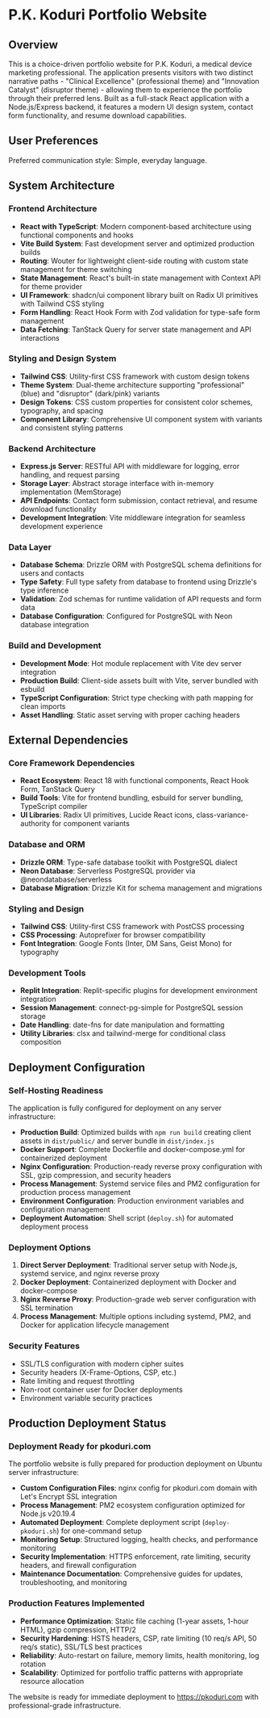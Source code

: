 # P.K. Koduri Portfolio Website

## Overview

This is a choice-driven portfolio website for P.K. Koduri, a medical device marketing professional. The application presents visitors with two distinct narrative paths - "Clinical Excellence" (professional theme) and "Innovation Catalyst" (disruptor theme) - allowing them to experience the portfolio through their preferred lens. Built as a full-stack React application with a Node.js/Express backend, it features a modern UI design system, contact form functionality, and resume download capabilities.

## User Preferences

Preferred communication style: Simple, everyday language.

## System Architecture

### Frontend Architecture
- **React with TypeScript**: Modern component-based architecture using functional components and hooks
- **Vite Build System**: Fast development server and optimized production builds
- **Routing**: Wouter for lightweight client-side routing with custom state management for theme switching
- **State Management**: React's built-in state management with Context API for theme provider
- **UI Framework**: shadcn/ui component library built on Radix UI primitives with Tailwind CSS styling
- **Form Handling**: React Hook Form with Zod validation for type-safe form management
- **Data Fetching**: TanStack Query for server state management and API interactions

### Styling and Design System
- **Tailwind CSS**: Utility-first CSS framework with custom design tokens
- **Theme System**: Dual-theme architecture supporting "professional" (blue) and "disruptor" (dark/pink) variants
- **Design Tokens**: CSS custom properties for consistent color schemes, typography, and spacing
- **Component Library**: Comprehensive UI component system with variants and consistent styling patterns

### Backend Architecture
- **Express.js Server**: RESTful API with middleware for logging, error handling, and request parsing
- **Storage Layer**: Abstract storage interface with in-memory implementation (MemStorage)
- **API Endpoints**: Contact form submission, contact retrieval, and resume download functionality
- **Development Integration**: Vite middleware integration for seamless development experience

### Data Layer
- **Database Schema**: Drizzle ORM with PostgreSQL schema definitions for users and contacts
- **Type Safety**: Full type safety from database to frontend using Drizzle's type inference
- **Validation**: Zod schemas for runtime validation of API requests and form data
- **Database Configuration**: Configured for PostgreSQL with Neon database integration

### Build and Development
- **Development Mode**: Hot module replacement with Vite dev server integration
- **Production Build**: Client-side assets built with Vite, server bundled with esbuild
- **TypeScript Configuration**: Strict type checking with path mapping for clean imports
- **Asset Handling**: Static asset serving with proper caching headers

## External Dependencies

### Core Framework Dependencies
- **React Ecosystem**: React 18 with functional components, React Hook Form, TanStack Query
- **Build Tools**: Vite for frontend bundling, esbuild for server bundling, TypeScript compiler
- **UI Libraries**: Radix UI primitives, Lucide React icons, class-variance-authority for component variants

### Database and ORM
- **Drizzle ORM**: Type-safe database toolkit with PostgreSQL dialect
- **Neon Database**: Serverless PostgreSQL provider via @neondatabase/serverless
- **Database Migration**: Drizzle Kit for schema management and migrations

### Styling and Design
- **Tailwind CSS**: Utility-first CSS framework with PostCSS processing
- **CSS Processing**: Autoprefixer for browser compatibility
- **Font Integration**: Google Fonts (Inter, DM Sans, Geist Mono) for typography

### Development Tools
- **Replit Integration**: Replit-specific plugins for development environment integration
- **Session Management**: connect-pg-simple for PostgreSQL session storage
- **Date Handling**: date-fns for date manipulation and formatting
- **Utility Libraries**: clsx and tailwind-merge for conditional class composition

## Deployment Configuration

### Self-Hosting Readiness
The application is fully configured for deployment on any server infrastructure:

- **Production Build**: Optimized builds with `npm run build` creating client assets in `dist/public/` and server bundle in `dist/index.js`
- **Docker Support**: Complete Dockerfile and docker-compose.yml for containerized deployment
- **Nginx Configuration**: Production-ready reverse proxy configuration with SSL, gzip compression, and security headers
- **Process Management**: Systemd service files and PM2 configuration for production process management
- **Environment Configuration**: Production environment variables and configuration management
- **Deployment Automation**: Shell script (`deploy.sh`) for automated deployment process

### Deployment Options
1. **Direct Server Deployment**: Traditional server setup with Node.js, systemd service, and nginx reverse proxy
2. **Docker Deployment**: Containerized deployment with Docker and docker-compose
3. **Nginx Reverse Proxy**: Production-grade web server configuration with SSL termination
4. **Process Management**: Multiple options including systemd, PM2, and Docker for application lifecycle management

### Security Features
- SSL/TLS configuration with modern cipher suites
- Security headers (X-Frame-Options, CSP, etc.)
- Rate limiting and request throttling
- Non-root container user for Docker deployments
- Environment variable security practices

## Production Deployment Status

### Deployment Ready for pkoduri.com
The portfolio website is fully prepared for production deployment on Ubuntu server infrastructure:

- **Custom Configuration Files**: nginx config for pkoduri.com domain with Let's Encrypt SSL integration
- **Process Management**: PM2 ecosystem configuration optimized for Node.js v20.19.4
- **Automated Deployment**: Complete deployment script (`deploy-pkoduri.sh`) for one-command setup
- **Monitoring Setup**: Structured logging, health checks, and performance monitoring
- **Security Implementation**: HTTPS enforcement, rate limiting, security headers, and firewall configuration
- **Maintenance Documentation**: Comprehensive guides for updates, troubleshooting, and monitoring

### Production Features Implemented
- **Performance Optimization**: Static file caching (1-year assets, 1-hour HTML), gzip compression, HTTP/2
- **Security Hardening**: HSTS headers, CSP, rate limiting (10 req/s API, 50 req/s static), SSL/TLS best practices  
- **Reliability**: Auto-restart on failure, memory limits, health monitoring, log rotation
- **Scalability**: Optimized for portfolio traffic patterns with appropriate resource allocation

The website is ready for immediate deployment to https://pkoduri.com with professional-grade infrastructure.